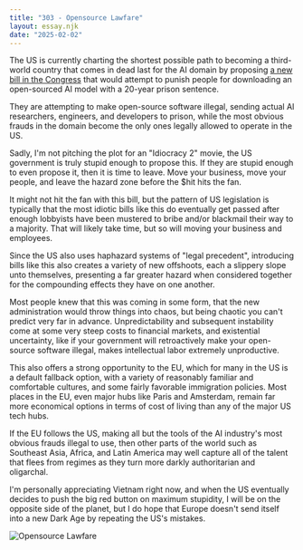 ```yaml
---
title: "303 - Opensource Lawfare"
layout: essay.njk
date: "2025-02-02"
---
```


The US is currently charting the shortest possible path to becoming a third-world country that comes in dead last for the AI domain by proposing [a new bill in the Congress](https://www.congress.gov/bill/119th-congress/senate-bill/321/all-actions?s=3&r=1) that would attempt to punish people for downloading an open-sourced AI model with a 20-year prison sentence.

They are attempting to make open-source software illegal, sending actual AI researchers, engineers, and developers to prison, while the most obvious frauds in the domain become the only ones legally allowed to operate in the US.

Sadly, I'm not pitching the plot for an "Idiocracy 2" movie, the US government is truly stupid enough to propose this. If they are stupid enough to even propose it, then it is time to leave. Move your business, move your people, and leave the hazard zone before the $hit hits the fan.

It might not hit the fan with this bill, but the pattern of US legislation is typically that the most idiotic bills like this do eventually get passed after enough lobbyists have been mustered to bribe and/or blackmail their way to a majority. That will likely take time, but so will moving your business and employees.

Since the US also uses haphazard systems of "legal precedent", introducing bills like this also creates a variety of new offshoots, each a slippery slope unto themselves, presenting a far greater hazard when considered together for the compounding effects they have on one another.

Most people knew that this was coming in some form, that the new administration would throw things into chaos, but being chaotic you can't predict very far in advance. Unpredictability and subsequent instability come at some very steep costs to financial markets, and existential uncertainty, like if your government will retroactively make your open-source software illegal, makes intellectual labor extremely unproductive.

This also offers a strong opportunity to the EU, which for many in the US is a default fallback option, with a variety of reasonably familiar and comfortable cultures, and some fairly favorable immigration policies. Most places in the EU, even major hubs like Paris and Amsterdam, remain far more economical options in terms of cost of living than any of the major US tech hubs.

If the EU follows the US, making all but the tools of the AI industry's most obvious frauds illegal to use, then other parts of the world such as Southeast Asia, Africa, and Latin America may well capture all of the talent that flees from regimes as they turn more darkly authoritarian and oligarchal.

I'm personally appreciating Vietnam right now, and when the US eventually decides to push the big red button on maximum stupidity, I will be on the opposite side of the planet, but I do hope that Europe doesn't send itself into a new Dark Age by repeating the US's mistakes.

![Opensource Lawfare](https://media.licdn.com/dms/image/v2/D5622AQGN5M-uKkHS0A/feedshare-shrink_800/B56ZTFOAtvGQAg-/0/1738475573797?e=1741824000&v=beta&t=OT4sZ6fJZTRLs6iyk_yQMcHHRWoI2qtBIY4p1bwqLe4)